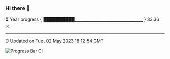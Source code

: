 ### Hi there 👋

⏳ Year progress { ██████████▁▁▁▁▁▁▁▁▁▁▁▁▁▁▁▁▁▁▁▁ } 33.36 %

---

⏰ Updated on Tue, 02 May 2023 18:12:54 GMT

![Progress Bar CI](https://github.com/liununu/liununu/workflows/Progress%20Bar%20CI/badge.svg)
